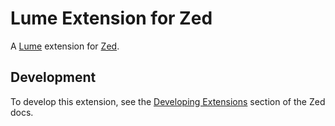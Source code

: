 # Lume Extension for Zed

A [Lume](https://github.com/lume-lang/lume) extension for [Zed](https://zed.dev).

## Development

To develop this extension, see the [Developing Extensions](https://zed.dev/docs/extensions/developing-extensions) section of the Zed docs.
